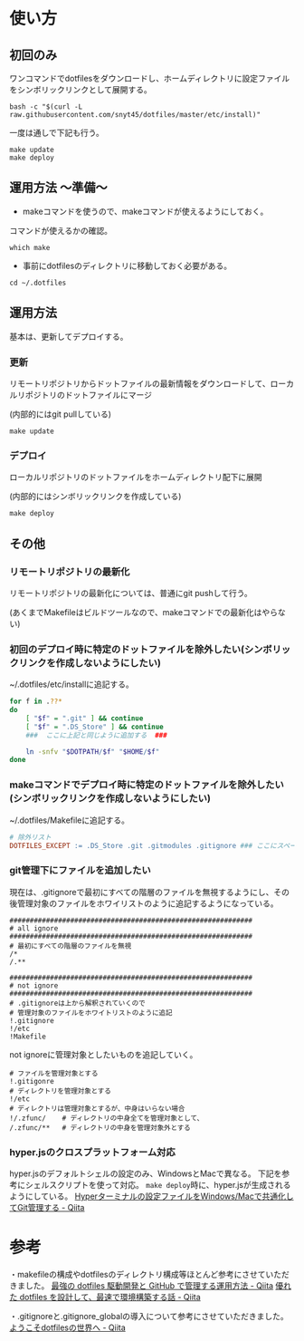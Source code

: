 # 使い方
## 初回のみ
ワンコマンドでdotfilesをダウンロードし、ホームディレクトリに設定ファイルをシンボリックリンクとして展開する。
```
bash -c "$(curl -L raw.githubusercontent.com/snyt45/dotfiles/master/etc/install)"
```

一度は通しで下記も行う。
```
make update
make deploy
```

## 運用方法 〜準備〜
* makeコマンドを使うので、makeコマンドが使えるようにしておく。

コマンドが使えるかの確認。
```
which make
```

* 事前にdotfilesのディレクトリに移動しておく必要がある。
```
cd ~/.dotfiles
```

## 運用方法
基本は、更新してデプロイする。

### 更新
リモートリポジトリからドットファイルの最新情報をダウンロードして、ローカルリポジトリのドットファイルにマージ

(内部的にはgit pullしている)

```
make update
```

### デプロイ
ローカルリポジトリのドットファイルをホームディレクトリ配下に展開
 
(内部的にはシンボリックリンクを作成している)
 
 ```
 make deploy
 ```
 
## その他
### リモートリポジトリの最新化
リモートリポジトリの最新化については、普通にgit pushして行う。

(あくまでMakefileはビルドツールなので、makeコマンドでの最新化はやらない)

### 初回のデプロイ時に特定のドットファイルを除外したい(シンボリックリンクを作成しないようにしたい)
~/.dotfiles/etc/installに追記する。

```sh
for f in .??*
do
    [ "$f" = ".git" ] && continue
    [ "$f" = ".DS_Store" ] && continue
    ###  ここに上記と同じように追加する  ###

    ln -snfv "$DOTPATH/$f" "$HOME/$f"
done
```

### makeコマンドでデプロイ時に特定のドットファイルを除外したい(シンボリックリンクを作成しないようにしたい)
~/.dotfiles/Makefileに追記する。

```makefile
# 除外リスト
DOTFILES_EXCEPT := .DS_Store .git .gitmodules .gitignore ### ここにスペース空けて追加 ###
```

### git管理下にファイルを追加したい
現在は、.gitignoreで最初にすべての階層のファイルを無視するようにし、その後管理対象のファイルをホワイリストのように追記するようになっている。

```
############################################################
# all ignore
############################################################
# 最初にすべての階層のファイルを無視
/*
/.**

############################################################
# not ignore
############################################################
# .gitignoreは上から解釈されていくので
# 管理対象のファイルをホワイトリストのように追記
!.gitignore
!/etc
!Makefile
```

not ignoreに管理対象としたいものを追記していく。
```
# ファイルを管理対象とする
!.gitigonre 
# ディレクトリを管理対象とする
!/etc       
# ディレクトリは管理対象とするが、中身はいらない場合
!/.zfunc/    # ディレクトリの中身全てを管理対象として、
/.zfunc/**   # ディレクトリの中身を管理対象外とする
```

### hyper.jsのクロスプラットフォーム対応
hyper.jsのデフォルトシェルの設定のみ、WindowsとMacで異なる。
下記を参考にシェルスクリプトを使って対応。
`make deploy`時に、hyper.jsが生成されるようにしている。
[Hyperターミナルの設定ファイルをWindows/Macで共通化してGit管理する \- Qiita](https://qiita.com/suzuki_sh/items/45ad7e98280539ad374d)

# 参考
・makefileの構成やdotfilesのディレクトリ構成等ほとんど参考にさせていただきました。
[最強の dotfiles 駆動開発と GitHub で管理する運用方法 \- Qiita](https://qiita.com/b4b4r07/items/b70178e021bef12cd4a2)
[優れた dotfiles を設計して、最速で環境構築する話 \- Qiita](https://qiita.com/b4b4r07/items/24872cdcbec964ce2178)

・.gitignoreと.gitignore_globalの導入について参考にさせていただきました。
[ようこそdotfilesの世界へ \- Qiita](https://qiita.com/yutakatay/items/c6c7584d9795799ee164#dotfiles%E7%94%A8%E3%81%AEgitignore%E3%81%AE%E8%A8%AD%E5%AE%9A)
